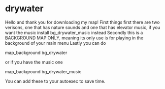 # drywater
Hello and thank you for downloading my map!
First things first there are two verisons, one that has nature sounds and one that has elevator music, if you want the music install bg_drywater_music instead
Secondly this is a BACKGROUND MAP ONLY, meaning its only use is for playing in the background of your main menu
Lastly you can do 

map_background bg_drywater

or if you have the music one

map_background bg_drywater_music

You can add these to your autoexec to save time.
